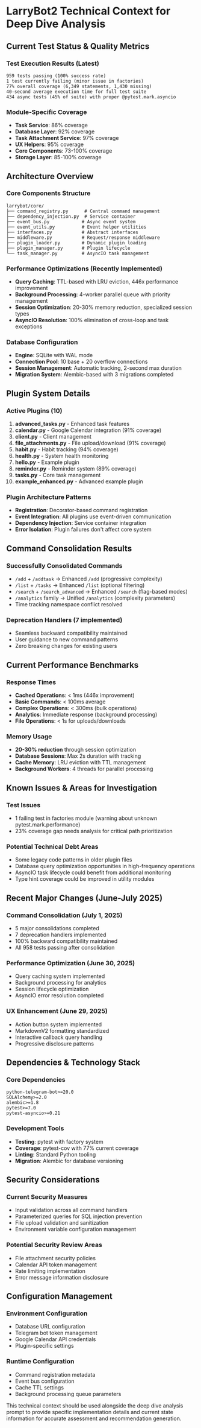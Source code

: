 # LarryBot2 Technical Context for Deep Dive Analysis

## Current Test Status & Quality Metrics

### Test Execution Results (Latest)
```
959 tests passing (100% success rate)
1 test currently failing (minor issue in factories)
77% overall coverage (6,349 statements, 1,430 missing)
40-second average execution time for full test suite
434 async tests (45% of suite) with proper @pytest.mark.asyncio
```

### Module-Specific Coverage
- **Task Service**: 86% coverage
- **Database Layer**: 92% coverage  
- **Task Attachment Service**: 97% coverage
- **UX Helpers**: 95% coverage
- **Core Components**: 73-100% coverage
- **Storage Layer**: 85-100% coverage

## Architecture Overview

### Core Components Structure
```
larrybot/core/
├── command_registry.py      # Central command management
├── dependency_injection.py  # Service container
├── event_bus.py            # Async event system
├── event_utils.py          # Event helper utilities
├── interfaces.py           # Abstract interfaces
├── middleware.py           # Request/response middleware
├── plugin_loader.py        # Dynamic plugin loading
├── plugin_manager.py       # Plugin lifecycle
└── task_manager.py         # AsyncIO task management
```

### Performance Optimizations (Recently Implemented)
- **Query Caching**: TTL-based with LRU eviction, 446x performance improvement
- **Background Processing**: 4-worker parallel queue with priority management
- **Session Optimization**: 20-30% memory reduction, specialized session types
- **AsyncIO Resolution**: 100% elimination of cross-loop and task exceptions

### Database Configuration
- **Engine**: SQLite with WAL mode
- **Connection Pool**: 10 base + 20 overflow connections
- **Session Management**: Automatic tracking, 2-second max duration
- **Migration System**: Alembic-based with 3 migrations completed

## Plugin System Details

### Active Plugins (10)
1. **advanced_tasks.py** - Enhanced task features
2. **calendar.py** - Google Calendar integration (91% coverage)
3. **client.py** - Client management
4. **file_attachments.py** - File upload/download (91% coverage)
5. **habit.py** - Habit tracking (94% coverage)
6. **health.py** - System health monitoring
7. **hello.py** - Example plugin
8. **reminder.py** - Reminder system (89% coverage)
9. **tasks.py** - Core task management
10. **example_enhanced.py** - Advanced example plugin

### Plugin Architecture Patterns
- **Registration**: Decorator-based command registration
- **Event Integration**: All plugins use event-driven communication
- **Dependency Injection**: Service container integration
- **Error Isolation**: Plugin failures don't affect core system

## Command Consolidation Results

### Successfully Consolidated Commands
- `/add` + `/addtask` → Enhanced `/add` (progressive complexity)
- `/list` + `/tasks` → Enhanced `/list` (optional filtering)
- `/search` + `/search_advanced` → Enhanced `/search` (flag-based modes)
- `/analytics` family → Unified `/analytics` (complexity parameters)
- Time tracking namespace conflict resolved

### Deprecation Handlers (7 implemented)
- Seamless backward compatibility maintained
- User guidance to new command patterns
- Zero breaking changes for existing users

## Current Performance Benchmarks

### Response Times
- **Cached Operations**: < 1ms (446x improvement)
- **Basic Commands**: < 100ms average
- **Complex Operations**: < 300ms (bulk operations)
- **Analytics**: Immediate response (background processing)
- **File Operations**: < 1s for uploads/downloads

### Memory Usage
- **20-30% reduction** through session optimization
- **Database Sessions**: Max 2s duration with tracking
- **Cache Memory**: LRU eviction with TTL management
- **Background Workers**: 4 threads for parallel processing

## Known Issues & Areas for Investigation

### Test Issues
- 1 failing test in factories module (warning about unknown pytest.mark.performance)
- 23% coverage gap needs analysis for critical path prioritization

### Potential Technical Debt Areas
- Some legacy code patterns in older plugin files
- Database query optimization opportunities in high-frequency operations
- AsyncIO task lifecycle could benefit from additional monitoring
- Type hint coverage could be improved in utility modules

## Recent Major Changes (June-July 2025)

### Command Consolidation (July 1, 2025)
- 5 major consolidations completed
- 7 deprecation handlers implemented
- 100% backward compatibility maintained
- All 958 tests passing after consolidation

### Performance Optimization (June 30, 2025)
- Query caching system implemented
- Background processing for analytics
- Session lifecycle optimization
- AsyncIO error resolution completed

### UX Enhancement (June 29, 2025)
- Action button system implemented
- MarkdownV2 formatting standardized
- Interactive callback query handling
- Progressive disclosure patterns

## Dependencies & Technology Stack

### Core Dependencies
```
python-telegram-bot>=20.0
SQLAlchemy>=2.0
alembic>=1.8
pytest>=7.0
pytest-asyncio>=0.21
```

### Development Tools
- **Testing**: pytest with factory system
- **Coverage**: pytest-cov with 77% current coverage
- **Linting**: Standard Python tooling
- **Migration**: Alembic for database versioning

## Security Considerations

### Current Security Measures
- Input validation across all command handlers
- Parameterized queries for SQL injection prevention
- File upload validation and sanitization
- Environment variable configuration management

### Potential Security Review Areas
- File attachment security policies
- Calendar API token management
- Rate limiting implementation
- Error message information disclosure

## Configuration Management

### Environment Configuration
- Database URL configuration
- Telegram bot token management
- Google Calendar API credentials
- Plugin-specific settings

### Runtime Configuration
- Command registration metadata
- Event bus configuration
- Cache TTL settings
- Background processing queue parameters

This technical context should be used alongside the deep dive analysis prompt to provide specific implementation details and current state information for accurate assessment and recommendation generation. 